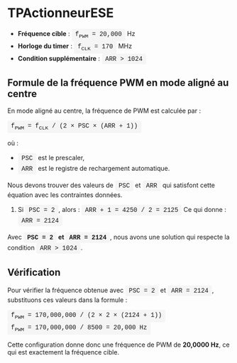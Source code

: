 # TPActionneurESE



<style>
  .formula {
    font-family: "Courier New", Courier, monospace;
    background-color: #f5f5f5;
    padding: 4px 8px;
    border-radius: 4px;
    display: inline-block;
  }
</style>

- **Fréquence cible** : <span class="formula">f<sub>PWM</sub> = 20,000</span> Hz
- **Horloge du timer** : <span class="formula">f<sub>CLK</sub> = 170</span> MHz
- **Condition supplémentaire** : <span class="formula">ARR > 1024</span>

## Formule de la fréquence PWM en mode aligné au centre

En mode aligné au centre, la fréquence de PWM est calculée par :

<div class="formula">
  f<sub>PWM</sub> = f<sub>CLK</sub> / (2 × PSC × (ARR + 1))
</div>

où :

- <span class="formula">PSC</span> est le prescaler,
- <span class="formula">ARR</span> est le registre de rechargement automatique.

Nous devons trouver des valeurs de <span class="formula">PSC</span> et <span class="formula">ARR</span> qui satisfont cette équation avec les contraintes données.

1. Si <span class="formula">PSC = 2</span>, alors :
   <div class="formula">ARR + 1 = 4250 / 2 = 2125</div>
   Ce qui donne :
   <div class="formula">ARR = 2124</div>

Avec **<span class="formula">PSC = 2</span> et <span class="formula">ARR = 2124</span>**, nous avons une solution qui respecte la condition <span class="formula">ARR > 1024</span>.

## Vérification

Pour vérifier la fréquence obtenue avec <span class="formula">PSC = 2</span> et <span class="formula">ARR = 2124</span>, substituons ces valeurs dans la formule :

<div class="formula">
  f<sub>PWM</sub> = 170,000,000 / (2 × 2 × (2124 + 1))
</div>

<div class="formula">
  f<sub>PWM</sub> = 170,000,000 / 8500 = 20,000 Hz
</div>

Cette configuration donne donc une fréquence de PWM de **20,0000 Hz**, ce qui est exactement la fréquence cible.